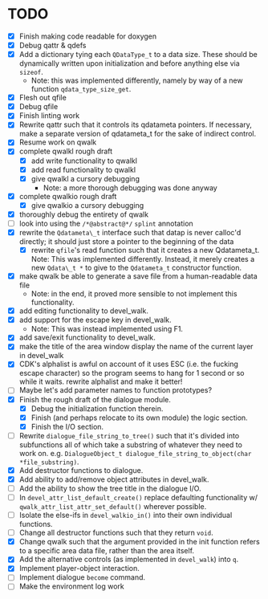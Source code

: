 # TODO

- [x] Finish making code readable for doxygen
- [x] Debug qattr & qdefs
- [x] Add a dictionary tying each `QDataType_t` to a data size. These should be
  dynamically written upon initialization and before anything else via `sizeof`.
  - Note: this was implemented differently, namely by way of a new function
  `qdata_type_size_get`.
- [x] Flesh out qfile
- [x] Debug qfile
- [x] Finish linting work
- [x] Rewrite qattr such that it controls its qdatameta pointers. If necessary,
  make a separate version of qdatameta\_t for the sake of indirect control.
- [x] Resume work on qwalk
- [x] complete qwalkl rough draft
  - [x] add write functionality to qwalkl
  - [x] add read functionality to qwalkl
  - [x] give qwalkl a cursory debugging
    - Note: a more thorough debugging was done anyway
- [x] complete qwalkio rough draft
  - [x] give qwalkio a cursory debugging
- [x] thoroughly debug the entirety of qwalk
- [ ] look into using the `/*@abstract@*/` `splint` annotation
- [x] rewrite the `Qdatameta\_t` interface such that datap is never calloc'd 
  directly; it should just store a pointer to the beginning of the data
  - [x] rewrite `qfile`'s read function such that it creates a new Qdatameta\_t.
    Note: This was implemented differently. Instead, it merely creates a new 
    `Qdata\_t *` to give to the `Qdatameta_t` constructor function.
- [x] make qwalk be able to generate a save file from a human-readable data file 
  - Note: in the end, it proved more sensible to not implement this functionality.
- [x] add editing functionality to devel\_walk.
- [x] add support for the escape key in devel\_walk.
  - Note: This was instead implemented using F1.
- [x] add save/exit functionality to devel\_walk.
- [x] make the title of the area window display the name of the current layer in
  devel\_walk
- [x] CDK's alphalist is awful on account of it uses ESC (i.e. the fucking
  escape character) so the program seems to hang for 1 second or so while it
  waits. rewrite alphalist and make it better!
- [ ] Maybe let's add parameter names to function prototypes?
- [x] Finish the rough draft of the dialogue module.
  - [x] Debug the initialization function therein.
  - [x] Finish (and perhaps relocate to its own module) the logic section.
  - [x] Finish the I/O section.
- [ ] Rewrite `dialogue_file_string_to_tree()` such that it's divided into
  subfunctions all of which take a substring of whatever they need to work on.
  e.g. `DialogueObject_t dialogue_file_string_to_object(char *file_substring)`.
- [x] Add destructor functions to dialogue.
- [x] Add ability to add/remove object attributes in devel\_walk.
- [ ] Add the ability to show the tree title in the dialogue I/O.
- [ ] In `devel_attr_list_default_create()` replace defaulting functionality w/
  `qwalk_attr_list_attr_set_default()` wherever possible.
- [ ] Isolate the else-ifs in `devel_walkio_in()` into their own individual
  functions.
- [ ] Change all destructor functions such that they return `void`.
- [x] Change qwalk such that the argument provided in the init function refers
  to a specific area data file, rather than the area itself.
- [x] Add the alternative controls (as implemented in `devel_walk`) into `q`.
- [x] Implement player-object interaction.
- [ ] Implement dialogue `become` command.
- [ ] Make the environment log work 

